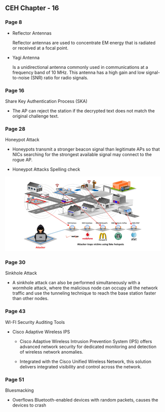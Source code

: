 ## **CEH Chapter - 16**

### **Page 8**

* Reflector Antennas
    
    Reflector antennas are used to concentrate EM energy that is radiated or received at a focal point.

* Yagi Antenna

    Is a unidirectional antenna commonly used in communications at a frequency band of 10 MHz. This antenna has a high gain and low signal-to-noise (SNR) ratio for radio signals.


### **Page 16**

Share Key Authentication Process (SKA)

* The AP can reject the station if the decrypted text does not match the original challenge text.


### **Page 28**

Honeypot Attack

* Honeypots transmit a stronger beacon signal than legitimate APs so that NICs searching for the strongest available signal may connect to the rogue AP.

* Honeypot Attacks Spelling check


![Honeypot-Attack](https://raw.githubusercontent.com/ocoretech/CTF-workbook/main/images/Honeypot-Attack.png)


### **Page 30**

Sinkhole Attack

* A sinkhole attack can also be performed simultaneously with a wormhole attack, where the malicious node can occupy all the network traffic and use the tunneling technique to reach the base station faster than other nodes.


### **Page 43**

WI-FI Security Auditing Tools

* Cisco Adaptive Wireless IPS

    * Cisco Adaptive Wireless Intrusion Prevention System (IPS) offers     advanced network security for dedicated monitoring and detection of wireless network anomalies. 

    * Integrated with the Cisco Unified Wireless Network, this solution delivers integrated visibility and control across the network.



### **Page 51**

Bluesmacking

* Overflows Bluetooth-enabled devices with random packets, causes the devices to crash

